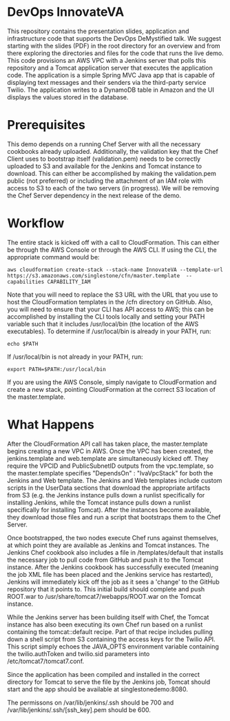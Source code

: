 DevOps InnovateVA
=================
This repository contains the presentation slides, application and infrastructure code that supports the DevOps DeMystified talk. We suggest starting with the  slides (PDF) in the root directory for an overview and from there exploring the directories and files for the code that runs the live demo. This code provisions an AWS VPC with a Jenkins server that polls this repository and a Tomcat application server that executes the application code.  The application is a simple Spring MVC Java app that is capable of displaying text messages and their senders via the third-party service Twilio.  The application writes to a DynamoDB table in Amazon and the UI displays the values stored in the database.

Prerequisites
=================
This demo depends on a running Chef Server with all the necessary cookbooks already uploaded.  Additionally, the validation key that the Chef Client uses to bootstrap itself (validation.pem) needs to be correctly uploaded to S3 and available for the Jenkins and Tomcat instance to download.  This can either be accomplished by making the validation.pem public (not preferred) or including the attachment of an IAM role with access to S3 to each of the two servers (in progress). We will be removing the Chef Server dependency in the next release of the demo.

Workflow
=================
The entire stack is kicked off with a call to CloudFormation.  This can either be through the AWS Console or through the AWS CLI.  If using the CLI, the appropriate command would be: 

```aws cloudformation create-stack --stack-name InnovateVA --template-url https://s3.amazonaws.com/singlestone/cfn/master.template  --capabilities CAPABILITY_IAM```

Note that you will need to replace the S3 URL with the URL that you use to host the CloudFormation templates in the /cfn directory on GitHub.  Also, you will need to ensure that your CLI has API access to AWS; this can be accomplished by installing the CLI tools locally and setting your PATH variable such that it includes /usr/local/bin (the location of the AWS executables).  To determine if /usr/local/bin is already in your PATH, run:

```echo $PATH```

If /usr/local/bin is not already in your PATH, run:

```export PATH=$PATH:/usr/local/bin```

If you are using the AWS Console, simply navigate to CloudFormation and create a new stack, pointing CloudFormation at the correct S3 location of the master.template.

What Happens
=================
After the CloudFormation API call has taken place, the master.template begins creating a new VPC in AWS.  Once the VPC has been created, the jenkins.template and web.template are simultaneously kicked off.  They require the VPCID and PublicSubnetID outputs from the vpc.template, so the master.template specifies "DependsOn" : "IvaVpcStack" for both the Jenkins and Web template. The Jenkins and Web templates include custom scripts in the UserData sections that download the appropriate artifacts from S3 (e.g. the Jenkins instance pulls down a runlist specifically for installing Jenkins, while the Tomcat instance pulls down a runlist specifically for installing Tomcat). After the instances become available, they download those files and run a script that bootstraps them to the Chef Server.  

Once bootstrapped, the two nodes execute Chef runs against themselves, at which point they are available as Jenkins and Tomcat instances.  The Jenkins Chef cookbook also includes a file in /templates/default that installs the necessary job to pull code from GitHub and push it to the Tomcat instance.  After the Jenkins cookbook has successfully executed (meaning the job XML file has been placed and the Jenkins service has restarted), Jenkins will immediately kick off the job as it sees a 'change' to the GitHub repository that it points to.  This initial build should complete and push ROOT.war to /usr/share/tomcat7/webapps/ROOT.war on the Tomcat instance.  

While the Jenkins server has been building itself with Chef, the Tomcat instance has also been executing its own Chef run based on a runlist containing the tomcat::default recipe.  Part of that recipe includes pulling down a shell script from S3 containing the access keys for the Twilio API.  This script simply echoes the JAVA_OPTS environment variable containing the twilio.authToken and twilio.sid parameters into /etc/tomcat7/tomcat7.conf.

Since the application has been compiled and installed in the correct directory for Tomcat to serve the file by the Jenkins job, Tomcat should start and the app should be available at singlestonedemo:8080.

The permissons on /var/lib/jenkins/.ssh should be 700 and /var/lib/jenkins/.ssh/[ssh_key].pem should be 600.


